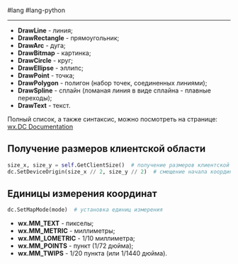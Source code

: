 #lang #lang-python 

---
- **DrawLine** - линия;
- **DrawRectangle** - прямоугольник;
- **DrawArc** - дуга;
- **DrawBitmap** - картинка;
- **DrawCircle** - круг;
- **DrawEllipse** - эллипс;
- **DrawPoint** - точка;
- **DrawPolygon** - полигон (набор точек, соединенных линиями);
- **DrawSpline** - сплайн (ломаная линия в виде сплайна - плавные переходы);
- **DrawText** - текст.

Полный список, а также синтаксис, можно посмотреть на странице:  
[wx.DC Documentation](https://docs.wxpython.org/wx.DC.html)

## Получение размеров клиентской области

```python
size_x, size_y = self.GetClientSize()  # получение размеров клиентской области
dc.SetDeviceOrigin(size_x // 2, size_y // 2)  # смещение начала координат (в центр окна)
```

## Единицы измерения координат

```python
dc.SetMapMode(mode)  # установка единиц измерения
```

- **wx.MM_TEXT** - пикселы;
- **wx.MM_METRIC** - миллиметры;
- **wx.MM_LOMETRIC** - 1/10 миллиметра;
- **wx.MM_POINTS** - пункт (1/72 дюйма);
- **wx.MM_TWIPS** - 1/20 пункта (или 1/1440 дюйма).
